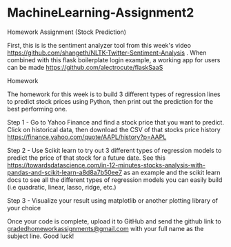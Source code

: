 # MachineLearning-Assignment2
Homework Assignment (Stock Prediction)

First, this is is the sentiment analyzer tool from this week's video https://github.com/shangeth/NLTK-Twitter-Sentiment-Analysis . When combined with this flask boilerplate login example, a working app for users can be made https://github.com/alectrocute/flaskSaaS 

Homework

The homework for this week is to build 3 different types of regression lines to predict stock prices using Python, then print out the prediction for the best performing one.

Step 1 - Go to Yahoo Finance and find a stock price that you want to predict. Click on historical data, then download the CSV of that stocks price history https://finance.yahoo.com/quote/AAPL/history?p=AAPL  

Step 2 - Use Scikit learn to try out 3 different types of regression models to predict the price of that stock for a future date. See this https://towardsdatascience.com/in-12-minutes-stocks-analysis-with-pandas-and-scikit-learn-a8d8a7b50ee7  as an example and the scikit learn docs to see all the different types of regression models you can easily build (i.e quadratic, linear, lasso, ridge, etc.)

Step 3 - Visualize your result using matplotlib or another plotting library of your choice

Once your code is complete, upload it to GitHub and send the github link to gradedhomeworkassignments@gmail.com with your full name as the subject line.  Good luck!
